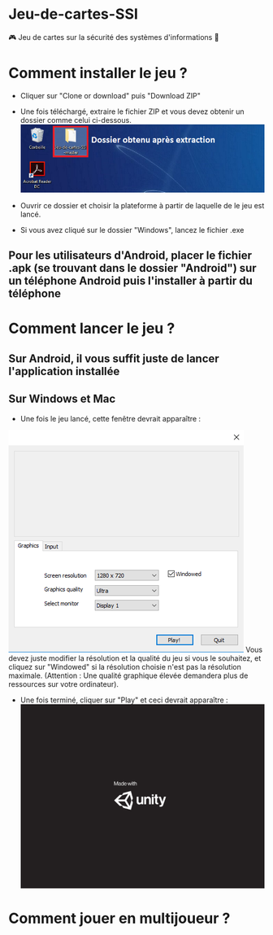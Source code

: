 # Jeu-de-cartes-SSI
🎮 Jeu de cartes sur la sécurité des systèmes d'informations 🔐

# Comment installer le jeu ?
- Cliquer sur "Clone or download" puis "Download ZIP"
- Une fois téléchargé, extraire le fichier ZIP et vous devez obtenir un dossier comme celui ci-dessous.
![](images/extract.png)

- Ouvrir ce dossier et choisir la plateforme à partir de laquelle de le jeu est lancé.
- Si vous avez cliqué sur le dossier "Windows", lancez le fichier .exe

## Pour les utilisateurs d'Android, placer le fichier .apk (se trouvant dans le dossier "Android") sur un téléphone Android puis l'installer à partir du téléphone

# Comment lancer le jeu ?
## Sur Android, il vous suffit juste de lancer l'application installée

## Sur Windows et Mac
- Une fois le jeu lancé, cette fenêtre devrait apparaître :

![](images/jeu_config.png)
Vous devez juste modifier la résolution et la qualité du jeu si vous le souhaitez, et cliquez sur "Windowed" si la résolution choisie n'est pas la résolution maximale. (Attention : Une qualité graphique élevée demandera plus de ressources sur votre ordinateur).

- Une fois terminé, cliquer sur "Play" et ceci devrait apparaître :
![](images/jeu_lance.png)

# Comment jouer en multijoueur ?

